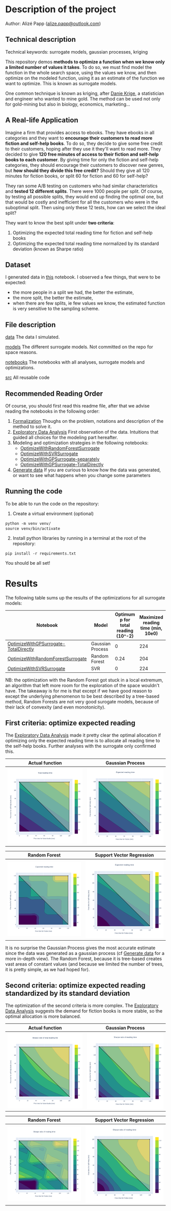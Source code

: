 
# Description of the project

Author: Alizé Papp (alize.papp@outlook.com)

## Technical description
Technical keywords: surrogate models, gaussian processes, kriging

This repository demos **methods to optimize a function when we know only a limited number of values it takes**. To do so, we must find model the function in the whole search space, using the values we know, and then optimize on the modeled function, using it as an estimate of the function we want to optimize. This is known as surrogate models.

One common technique is known as kriging, after [Danie Krige](https://en.wikipedia.org/wiki/Danie_G._Krige), a statistician and engineer who wanted to mine gold. The method can be used not only for gold-mining but also in biology, economics, marketing...


## A Real-life Application
Imagine a firm that provides access to ebooks. They have ebooks in all categories and they want to **encourage their customers to read more fiction and self-help books**. To do so, they decide to give some free credit to their customers, hoping after they use it they'll want to read more. They decided to give **120 free minutes of access to their fiction and self-help books to each customer**. By giving time for only the fiction and self-help categories, they should encourage their customers to discover new genres, but **how should they divide this free credit?** Should they give all 120 minutes for fiction books, or split 60 for fiction and 60 for self-help?

They ran some A/B testing on customers who had similar characteristics and **tested 12 different splits**. There were 1000 people per split. Of course, by testing all possible splits, they would end up finding the optimal one, but that would be costly and inefficient for all the customers who were in the suboptimal split. Then using only these 12 tests, how can we select the ideal split?

They want to know the best split under **two criteria**:
1. Optimizing the expected total reading time for fiction and self-help books
2. Optimizing the expected total reading time normalized by its standard deviation (known as Sharpe ratio)

## Dataset
I generated data in [this](notebooks/GenerateData.ipynb) notebook. I observed a few things, that were to be expected:
- the more people in a split we had, the better the estimate, 
- the more split, the better the estimate,
- when there are few splits, ie few values we know, the estimated function is very sensitive to the sampling scheme.

## File description
[data](data) The data I simulated.

[models](models) The different surrogate models. Not committed on the repo for space reasons.

[notebooks](notebooks) The notebooks with all analyses, surrogate models and optimizations.

[src](src) All reusable code

## Recommended Reading Order
Of course, you should first read this readme file, after that we advise reading the notebooks in the following order:
1. [Formalization](notebooks/FormalizationOfTheProblem.ipynb) Thoughs on the problem, notations and description of the method to solve it.
2. [Exploratory Data Analysis](notebooks/ExploratoryDataAnalysis.ipynb) First observation of the data. Intuitions that guided all choices for the modeling part hereafter.
3. Modeling and optimization strategies in the following notebooks:
   * [OptimizeWithRandomForestSurrogate](notebooks/OptimizeWithRandomForestSurrogate.ipynb)
   * [OptimizeWithSVRSurrogate](notebooks/OptimizeWithSVRSurrogate.ipynb)
   * [OptimizeWithGPSurrogate-separately](notebooks/OptimizeWithGPSurrogate-separately.ipynb)
   * [OptimizeWithGPSurrogate-TotalDirectly](notebooks/OptimizeWithGPSurrogate-TotalDirectly.ipynb)
4. [Generate data](notebooks/GenerateData.ipynb) If you are curious to know how the data was generated, or want to see what happens when you change some parameters

## Running the code
To be able to run the code on the repository:
1. Create a virtual environment (optional)
```
python -m venv venv/
source venv/bin/activate
```
2. Install python libraries by running in a terminal at the root of the repository:
```
pip install -r requirements.txt
```
You should be all set!

# Results

The following table sums up the results of the optimizations for all surrogate models:

| Notebook | Model | Optimum p for total reading (10^-2) | Maximized reading time (min, 10e0) | Optimum p for reading time / sd (10^-2) |
|-|-|-|-|-|
| [OptimizeWithGPSurrogate-TotalDirectly](notebooks/OptimizeWithGPSurrogate-TotalDirectly.ipynb) | Gaussian Process | 0 | 224 | 0.66 |
| [OptimizeWithRandomForestSurrogate](notebooks/OptimizeWithRandomForestSurrogate.ipynb) | Random Forest | 0.24 | 204 | 0.5 |
| [OptimizeWithSVRSurrogate](notebooks/OptimizeWithSVRSurrogate.ipynb) | SVR | 0 | 224 | 0.64 |


NB: the optimization with the Random Forest got stuck in a local extremum, an algorithm that left more room for the exploration of the space wouldn't have. The takeaway is for me is that except if we have good reason to except the underlying phenomenon to be best described by a tree-based method, Random Forests are not very good surogate models, because of their lack of convexity (and even monotonicity).

## First criteria: optimize expected reading

The [Exploratory Data Analysis](notebooks/ExploratoryDataAnalysis.ipynb) made it pretty clear the optimal allocation if optimizing only the expected reading time is to allocate all reading time to the self-help books. Further analyses with the surrogate only confirmed this.

Actual function            | Gaussian Process               
:-------------------------:|:-------------------------:|
![](https://github.com/alize-papp/SurrogateModelForOptimization/blob/main/images/real.png) | ![](https://github.com/alize-papp/SurrogateModelForOptimization/blob/main/images/GP.png)  

Random Forest           | Support Vector Regression
:-------------------------:|:-------------------------:
![](https://github.com/alize-papp/SurrogateModelForOptimization/blob/main/images/RF.png)  | ![](https://github.com/alize-papp/SurrogateModelForOptimization/blob/main/images/SVR.png)

 It is no surprise the Gaussian Process gives the most accurate estimate since the data was generated as a gaussian process (cf [Generate data](notebooks/GenerateData.ipynb) for a more in-depth view). The Random Forest, because it is tree-based creates vast areas of constant values (and because we limited the number of trees, it is pretty simple, as we had hoped for).

## Second criteria: optimize expected reading standardized by its standard deviation

The optimization of the second criteria is more complex. The [Exploratory Data Analysis](notebooks/ExploratoryDataAnalysis.ipynb) suggests the demand for fiction books is more stable, so the optimal allocation is more balanced.

Actual function | Gaussian Process             
:-------------------------:|:-------------------------:
![](https://github.com/alize-papp/SurrogateModelForOptimization/blob/main/images/real_sharpe.png) | ![](https://github.com/alize-papp/SurrogateModelForOptimization/blob/main/images/GP_sharpe.png)  

  Random Forest           | Support Vector Regression
:-------------------------:|:-------------------------:
 ![](https://github.com/alize-papp/SurrogateModelForOptimization/blob/main/images/RF_sharpe.png)  | ![](https://github.com/alize-papp/SurrogateModelForOptimization/blob/main/images/SVR_sharpe.png)

